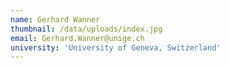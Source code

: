 ```yaml
---
name: Gerhard Wanner
thumbnail: /data/uploads/index.jpg
email: Gerhard.Wanner@unige.ch
university: 'University of Geneva, Switzerland'
---
```


